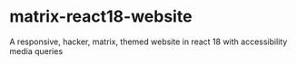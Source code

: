 # matrix-react18-website
 A responsive, hacker, matrix, themed website in react 18 with accessibility media queries
